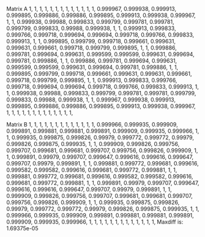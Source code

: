 Matrix A
1, 1, 1, 1, 1, 1, 1, 1, 1, 1, 1, 1, 
1, 0.999967, 0.999938, 0.999913, 0.999895, 0.999886, 0.999886, 0.999895, 0.999913, 0.999938, 0.999967, 1, 
1, 0.999938, 0.99988, 0.999833, 0.999799, 0.999781, 0.999781, 0.999799, 0.999833, 0.99988, 0.999938, 1, 
1, 0.999913, 0.999833, 0.999766, 0.999718, 0.999694, 0.999694, 0.999718, 0.999766, 0.999833, 0.999913, 1, 
1, 0.999895, 0.999799, 0.999718, 0.999661, 0.999631, 0.999631, 0.999661, 0.999718, 0.999799, 0.999895, 1, 
1, 0.999886, 0.999781, 0.999694, 0.999631, 0.999599, 0.999599, 0.999631, 0.999694, 0.999781, 0.999886, 1, 
1, 0.999886, 0.999781, 0.999694, 0.999631, 0.999599, 0.999599, 0.999631, 0.999694, 0.999781, 0.999886, 1, 
1, 0.999895, 0.999799, 0.999718, 0.999661, 0.999631, 0.999631, 0.999661, 0.999718, 0.999799, 0.999895, 1, 
1, 0.999913, 0.999833, 0.999766, 0.999718, 0.999694, 0.999694, 0.999718, 0.999766, 0.999833, 0.999913, 1, 
1, 0.999938, 0.99988, 0.999833, 0.999799, 0.999781, 0.999781, 0.999799, 0.999833, 0.99988, 0.999938, 1, 
1, 0.999967, 0.999938, 0.999913, 0.999895, 0.999886, 0.999886, 0.999895, 0.999913, 0.999938, 0.999967, 1, 
1, 1, 1, 1, 1, 1, 1, 1, 1, 1, 1, 1, 

Matrix B
1, 1, 1, 1, 1, 1, 1, 1, 1, 1, 1, 1, 
1, 0.999966, 0.999935, 0.999909, 0.999891, 0.999881, 0.999881, 0.999891, 0.999909, 0.999935, 0.999966, 1, 
1, 0.999935, 0.999875, 0.999826, 0.99979, 0.999772, 0.999772, 0.99979, 0.999826, 0.999875, 0.999935, 1, 
1, 0.999909, 0.999826, 0.999756, 0.999707, 0.999681, 0.999681, 0.999707, 0.999756, 0.999826, 0.999909, 1, 
1, 0.999891, 0.99979, 0.999707, 0.999647, 0.999616, 0.999616, 0.999647, 0.999707, 0.99979, 0.999891, 1, 
1, 0.999881, 0.999772, 0.999681, 0.999616, 0.999582, 0.999582, 0.999616, 0.999681, 0.999772, 0.999881, 1, 
1, 0.999881, 0.999772, 0.999681, 0.999616, 0.999582, 0.999582, 0.999616, 0.999681, 0.999772, 0.999881, 1, 
1, 0.999891, 0.99979, 0.999707, 0.999647, 0.999616, 0.999616, 0.999647, 0.999707, 0.99979, 0.999891, 1, 
1, 0.999909, 0.999826, 0.999756, 0.999707, 0.999681, 0.999681, 0.999707, 0.999756, 0.999826, 0.999909, 1, 
1, 0.999935, 0.999875, 0.999826, 0.99979, 0.999772, 0.999772, 0.99979, 0.999826, 0.999875, 0.999935, 1, 
1, 0.999966, 0.999935, 0.999909, 0.999891, 0.999881, 0.999881, 0.999891, 0.999909, 0.999935, 0.999966, 1, 
1, 1, 1, 1, 1, 1, 1, 1, 1, 1, 1, 1, 
Maxdiff is: 1.69375e-05
